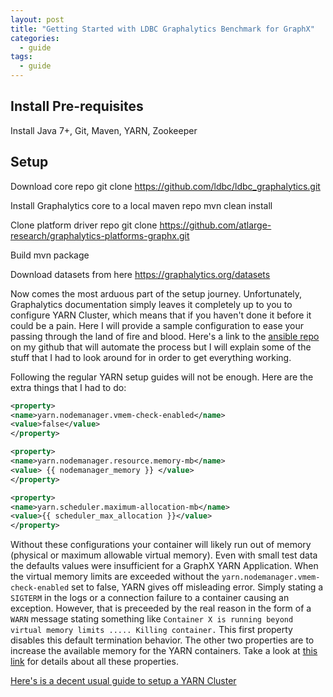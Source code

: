 ```yaml
---
layout: post
title: "Getting Started with LDBC Graphalytics Benchmark for GraphX"
categories:
  - guide
tags:
  - guide
---
```

## Install Pre-requisites
Install Java 7+, Git, Maven, YARN, Zookeeper
## Setup
Download core repo
git clone https://github.com/ldbc/ldbc_graphalytics.git

Install Graphalytics core to a local maven repo
mvn clean install

Clone platform driver repo
git clone https://github.com/atlarge-research/graphalytics-platforms-graphx.git

Build
mvn package

Download datasets from here
https://graphalytics.org/datasets

Now comes the most arduous part of the setup journey. Unfortunately, Graphalytics documentation simply leaves it completely up to you to configure YARN Cluster, which means that if you haven't done it before it could be a pain.
Here I will provide a sample configuration to ease your passing through the land of fire and blood.
Here's a link to the [ansible repo](https://github.com/MBtech/ansible-spark.git) on my github that will automate the process but I will explain some of the stuff that I had to look around for in order to get everything working.

Following the regular YARN setup guides will not be enough. Here are the extra things that I had to do:
```xml
<property>
<name>yarn.nodemanager.vmem-check-enabled</name>
<value>false</value>
</property>

<property>
<name>yarn.nodemanager.resource.memory-mb</name>
<value> {{ nodemanager_memory }} </value>
</property>

<property>
<name>yarn.scheduler.maximum-allocation-mb</name>
<value>{{ scheduler_max_allocation }}</value>
</property>
```
Without these configurations your container will likely run out of memory (physical or maximum allowable virtual memory). Even with small test data the defaults values were insufficient for a GraphX YARN Application.
When the virtual memory limits are exceeded without the `yarn.nodemanager.vmem-check-enabled` set to false, YARN gives off misleading error. Simply stating a `SIGTERM` in the logs or a connection failure to a container causing an exception. However, that is preceeded by the real reason in the form of a `WARN` message stating something like `Container X is running beyond virtual memory limits ..... Killing container.` This first property disables this default termination behavior. The other two properties are to increase the available memory for the YARN containers. Take a look at [this link](https://www.ibm.com/support/knowledgecenter/en/SSZJPZ_11.7.0/com.ibm.swg.im.iis.ishadoop.doc/topics/configuring_hadoop.html) for details about all these properties.


[Here's is a decent usual guide to setup a YARN Cluster](https://www.linode.com/docs/databases/hadoop/install-configure-run-spark-on-top-of-hadoop-yarn-cluster/)
